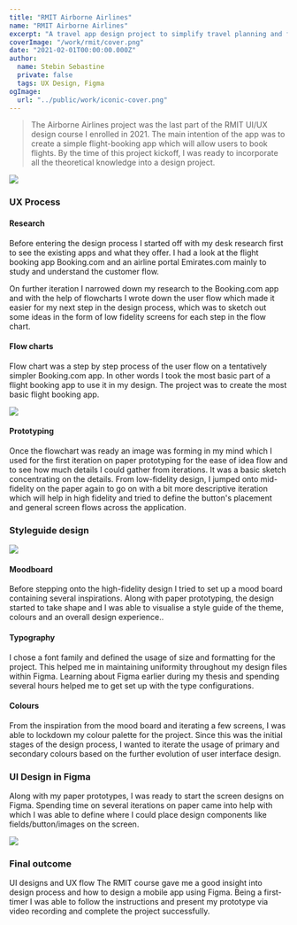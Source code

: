 ```yaml
---
title: "RMIT Airborne Airlines"
name: "RMIT Airborne Airlines"
excerpt: "A travel app design project to simplify travel planning and flight booking, done as part of the RMIT University course"
coverImage: "/work/rmit/cover.png"
date: "2021-02-01T00:00:00.000Z"
author:
  name: Stebin Sebastine
  private: false
  tags: UX Design, Figma
ogImage:
  url: "../public/work/iconic-cover.png"
---
```


> The Airborne Airlines project was the last part of the RMIT UI/UX design course I enrolled in 2021. The main intention of the app was to create a simple flight-booking app which will allow users to book flights. By the time of this project kickoff, I was ready to incorporate all the theoretical knowledge into a design project.

![](/work/rmit/slide.png)

### UX Process

#### Research

Before entering the design process I started off with my desk research first to see the existing apps and what they offer. I had a look at the flight booking app Booking.com and an airline portal Emirates.com mainly to study and understand the customer flow.

On further iteration I narrowed down my research to the Booking.com app and with the help of flowcharts I wrote down the user flow which made it easier for my next step in the design process, which was to sketch out some ideas in the form of low fidelity screens for each step in the flow chart.

#### Flow charts

Flow chart was a step by step process of the user flow on a tentatively simpler Booking.com app. In other words I took the most basic part of a flight booking app to use it in my design. The project was to create the most basic flight booking app.

![](/work/rmit/slide1.png)

#### Prototyping

Once the flowchart was ready an image was forming in my mind which I used for the first iteration on paper prototyping for the ease of idea flow and to see how much details I could gather from iterations. It was a basic sketch concentrating on the details. From low-fidelity design, I jumped onto mid-fidelity on the paper again to go on with a bit more descriptive iteration which will help in high fidelity and tried to define the button's placement and general screen flows across the application.

### Styleguide design

![](/work/rmit/slide2.png)

#### Moodboard

Before stepping onto the high-fidelity design I tried to set up a mood board containing several inspirations. Along with paper prototyping, the design started to take shape and I was able to visualise a style guide of the theme, colours and an overall design experience..

#### Typography

I chose a font family and defined the usage of size and formatting for the project. This helped me in maintaining uniformity throughout my design files within Figma. Learning about Figma earlier during my thesis and spending several hours helped me to get set up with the type configurations.

#### Colours

From the inspiration from the mood board and iterating a few screens, I was able to lockdown my colour palette for the project. Since this was the initial stages of the design process, I wanted to iterate the usage of primary and secondary colours based on the further evolution of user interface design.

### UI Design in Figma

Along with my paper prototypes, I was ready to start the screen designs on Figma. Spending time on several iterations on paper came into help with which I was able to define where I could place design components like fields/button/images on the screen.

![](/work/rmit/slide4.png)

### Final outcome

UI designs and UX flow
The RMIT course gave me a good insight into design process and how to design a mobile app using Figma. Being a first-timer I was able to follow the instructions and present my prototype via video recording and complete the project successfully.
